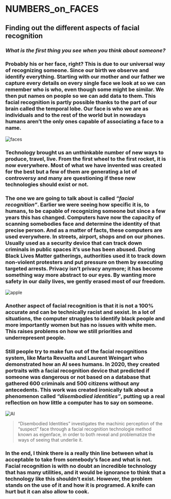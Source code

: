 # NUMBERS_on_FACES
## Finding out the different aspects of facial recognition


### ***What is the first thing you see when you think about someone?***

### Probably his or her face, right? This is due to our universal way of recognizing someone. Since our birth we observe and identify everything. Starting with our mother and our father we capture every details on every single face we look at so we can remember who is who, even though some might be similar. We then put names on people so we can add data to them. This facial recognition is partly possible thanks to the part of our brain called the temporal lobe. Our face is who we are as individuals and to the rest of the world but in nowadays humans aren’t the only ones capable of associating a face to a name.

  ![faces](https://user-images.githubusercontent.com/94902241/143587564-bd6bc60f-7b55-4d97-a1dd-fbc0ee95ef27.jpg)

### Technology brought us an unthinkable number of new ways to produce, travel, live. From the first wheel to the first rocket, it is now everywhere. Most of what we have invented was created for the best but a few of them are generating a lot of controversy and many are questioning if these new technologies should exist or not.

### The one we are going to talk about is called ***“facial recognition”***. Earlier we were seeing how specific it is, to humans, to be capable of recognizing someone but since a few years this has changed. Computers have now the capacity of scanning somebodies face and determine the identity of that precise person. And as a matter of facts, these computers are used everywhere. In streets, airport, shops and on our phones. Usually used as a security device that can track down criminals in public spaces it’s use has been abused. During Black Lives Matter gatherings, authorities used it to track down non-violent protesters and put pressure on them by executing targeted arrests. Privacy isn’t privacy anymore; it has become something way more abstract to our eyes. By wanting more safety in our daily lives, we gently erased most of our freedom.

  ![apple](https://user-images.githubusercontent.com/94902241/143588059-99edd1ce-dd99-4bd8-9a30-4990870e485d.gif)

### Another aspect of facial recognition is that it is not a 100% accurate and can be technically racist and sexist. In a lot of situations, the computer struggles to identify black people and more importantly women but has no issues with white men. This raises problems on how we still priorities and underrepresent people.

### Still people try to make fun out of the facial recognitions system, like Marta Revuelta and Laurent Weingart who demonstrated how an AI sees humans. In 2020, they created portraits with a facial recognition device that predicted if someone was dangerous or not based on a database that gathered 600 criminals and 500 citizens without any antecedents. This work was created ironically talk about a phenomenon called ***“disembodied identities”***, putting up a real reflection on how little a computer has to say on someone.

  ![AI](https://user-images.githubusercontent.com/94902241/143588682-825203a4-df7d-47a0-911d-8688ab68ec92.jpg)

  > “Disembodied Identities” investigates the machinic perception of the “suspect” face through a facial recognition technologie method known as eigenface, in order to both reveal and problematize the ways of seeing that underlie it.

### In the end, I think there is a really thin line between what is acceptable to take from somebody’s face and what is not. Facial recognition is with no doubt an incredible technology that has many utilities, and it would be ignorance to think that a technology like this shouldn’t exist. However, the problem stands on the use of it and how it is programed. A knife can hurt but it can also allow to cook.











